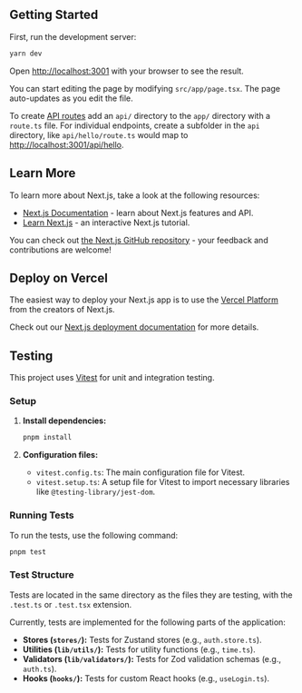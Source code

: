 ## Getting Started

First, run the development server:

```bash
yarn dev
```

Open [http://localhost:3001](http://localhost:3001) with your browser to see the result.

You can start editing the page by modifying `src/app/page.tsx`. The page auto-updates as you edit the file.

To create [API routes](https://nextjs.org/docs/app/building-your-application/routing/router-handlers) add an `api/` directory to the `app/` directory with a `route.ts` file. For individual endpoints, create a subfolder in the `api` directory, like `api/hello/route.ts` would map to [http://localhost:3001/api/hello](http://localhost:3001/api/hello).

## Learn More

To learn more about Next.js, take a look at the following resources:

- [Next.js Documentation](https://nextjs.org/docs) - learn about Next.js features and API.
- [Learn Next.js](https://nextjs.org/learn/foundations/about-nextjs) - an interactive Next.js tutorial.

You can check out [the Next.js GitHub repository](https://github.com/vercel/next.js/) - your feedback and contributions are welcome!

## Deploy on Vercel

The easiest way to deploy your Next.js app is to use the [Vercel Platform](https://vercel.com/new?utm_source=github.com&utm_medium=referral&utm_campaign=turborepo-readme) from the creators of Next.js.

Check out our [Next.js deployment documentation](https://nextjs.org/docs/deployment) for more details.

## Testing

This project uses [Vitest](https://vitest.dev/) for unit and integration testing.

### Setup

1.  **Install dependencies:**

    ```bash
    pnpm install
    ```

2.  **Configuration files:**

    *   `vitest.config.ts`: The main configuration file for Vitest.
    *   `vitest.setup.ts`: A setup file for Vitest to import necessary libraries like `@testing-library/jest-dom`.

### Running Tests

To run the tests, use the following command:

```bash
pnpm test
```

### Test Structure

Tests are located in the same directory as the files they are testing, with the `.test.ts` or `.test.tsx` extension.

Currently, tests are implemented for the following parts of the application:

*   **Stores (`stores/`):** Tests for Zustand stores (e.g., `auth.store.ts`).
*   **Utilities (`lib/utils/`):** Tests for utility functions (e.g., `time.ts`).
*   **Validators (`lib/validators/`):** Tests for Zod validation schemas (e.g., `auth.ts`).
*   **Hooks (`hooks/`):** Tests for custom React hooks (e.g., `useLogin.ts`).